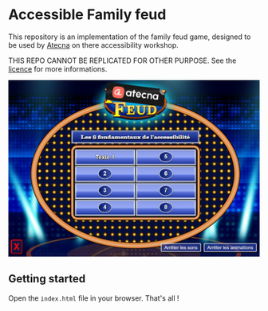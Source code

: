 # Accessible Family feud

This repository is an implementation of the family feud game, designed to be used 
by [Atecna](https://www.atecna.fr/) on there accessibility workshop.

THIS REPO CANNOT BE REPLICATED FOR OTHER PURPOSE. See the [licence](./LICENCE.md) for more informations.

![Site screenshot](./_doc/a11y-family-feud-screenshot.jpg)

## Getting started

Open the `index.html` file in your browser. That's all !